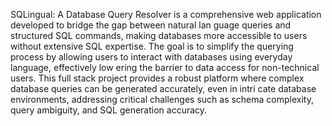 SQLingual: A Database Query Resolver is a comprehensive web application developed to bridge the gap
 between natural lan guage queries and structured SQL commands, making databases more
 accessible to users without extensive SQL expertise. The goal is to simplify the querying
 process by allowing users to interact with databases using everyday language, effectively
 low ering the barrier to data access for non-technical users. This full stack project provides
 a robust platform where complex database queries can be generated accurately, even in intri
cate database environments, addressing critical challenges such as schema complexity, query
 ambiguity, and SQL generation accuracy.
